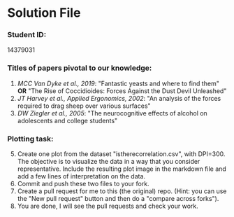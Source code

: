 # Solution File

### Student ID: 
14379031

### Titles of papers pivotal to our knowledge:
1. _MCC Van Dyke et al., 2019_: "Fantastic yeasts and where to find them" **OR** "The Rise of Coccidioides: Forces Against the Dust Devil Unleashed"
2. _JT Harvey et al., Applied Ergonomics, 2002_: "An analysis of the forces required to drag sheep over various surfaces"
3. _DW Ziegler et al., 2005_: "The neurocognitive effects of alcohol on adolescents and college students"

### Plotting task:

5. Create one plot from the dataset "istherecorrelation.csv", with DPI=300. The objective is to visualize the data in a way that you consider representative. Include the resulting plot image in the markdown file and add a few lines of interpretation on the data.
6. Commit and push these two files to your fork.
7. Create a pull request for me to this (the original) repo. (Hint: you can use the "New pull request" button and then do a "compare across forks").
8. You are done, I will see the pull requests and check your work.

